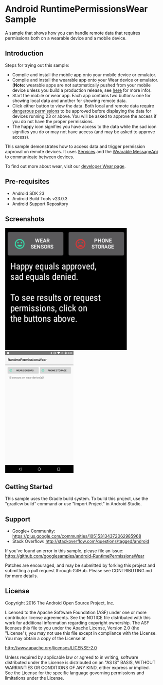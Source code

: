 
Android RuntimePermissionsWear Sample
===================================

A sample that shows how you can handle remote data that requires permissions both on
a wearable device and a mobile device.

Introduction
------------

Steps for trying out this sample:
* Compile and install the mobile app onto your mobile device or emulator.
* Compile and install the wearable app onto your Wear device or emulator.
(**Note:** wearable apps are not automatically pushed from your mobile device
unless you build a production release, see [here][3] for more info).
* Start the mobile or wear app. Each app contains two buttons: one for showing
local data and another for showing remote data.
* Click either button to view the data. Both local and remote data require
[dangerous permissions][4] to be approved before displaying the data for
devices running 23 or above. You will be asked to approve the access if you
do not have the proper permissions.
* The happy icon signifies you have access to the data while the sad icon
signifies you do or may not have access (and may be asked to approve access).

This sample demonstrates how to access data and trigger permission approval
on remote devices. It uses [Services][5] and the [Wearable MessageApi][2] to
communicate between devices.

To find out more about wear, visit our [developer Wear page][1].

[1]: http://developer.android.com/wear/
[2]: https://developer.android.com/reference/com/google/android/gms/wearable/MessageApi.html
[3]: https://developer.android.com/training/wearables/apps/creating.html#Install
[4]: http://developer.android.com/guide/topics/security/permissions.html#normal-dangerous
[5]: http://developer.android.com/guide/components/services.html

Pre-requisites
--------------

- Android SDK 23
- Android Build Tools v23.0.3
- Android Support Repository

Screenshots
-------------

<img src="screenshots/screenshot-wear.png" height="400" alt="Screenshot"/> <img src="screenshots/screenshot-phone.png" height="400" alt="Screenshot"/> 

Getting Started
---------------

This sample uses the Gradle build system. To build this project, use the
"gradlew build" command or use "Import Project" in Android Studio.

Support
-------

- Google+ Community: https://plus.google.com/communities/105153134372062985968
- Stack Overflow: http://stackoverflow.com/questions/tagged/android

If you've found an error in this sample, please file an issue:
https://github.com/googlesamples/android-RuntimePermissionsWear

Patches are encouraged, and may be submitted by forking this project and
submitting a pull request through GitHub. Please see CONTRIBUTING.md for more details.

License
-------

Copyright 2016 The Android Open Source Project, Inc.

Licensed to the Apache Software Foundation (ASF) under one or more contributor
license agreements.  See the NOTICE file distributed with this work for
additional information regarding copyright ownership.  The ASF licenses this
file to you under the Apache License, Version 2.0 (the "License"); you may not
use this file except in compliance with the License.  You may obtain a copy of
the License at

http://www.apache.org/licenses/LICENSE-2.0

Unless required by applicable law or agreed to in writing, software
distributed under the License is distributed on an "AS IS" BASIS, WITHOUT
WARRANTIES OR CONDITIONS OF ANY KIND, either express or implied.  See the
License for the specific language governing permissions and limitations under
the License.
